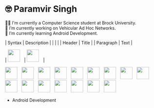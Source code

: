 # 🤓️ Paramvir Singh

👨‍🎓 I'm currently a Computer Science student at Brock University. <br>
🔭 I’m currently working on Vehicular Ad Hoc Networks. <br>
🌱 I’m currently learning Android Development. <br>

| Syntax      | Description |
|             |             |
| Header      | Title       |
| Paragraph   | Text        |


| <img width="40px" style="padding-right:10px" src="https://cdn.jsdelivr.net/gh/devicons/devicon/icons/c/c-original.svg" /> | <img width="40px" style="padding-right:10px" src="https://cdn.jsdelivr.net/gh/devicons/devicon/icons/c/c-original.svg" /> |

<img width="40px" style="padding-right:10px" src="https://cdn.jsdelivr.net/gh/devicons/devicon/icons/c/c-original.svg" />


<img width="40px" style="padding-right:10px" src="https://cdn.jsdelivr.net/gh/devicons/devicon/icons/c/c-original.svg" />

<img width="40px" style="padding-right:10px"  src="https://cdn.jsdelivr.net/gh/devicons/devicon/icons/java/java-original.svg" />

<img width="40px" style="padding-right:10px"   src="https://cdn.jsdelivr.net/gh/devicons/devicon/icons/kotlin/kotlin-original.svg" />
          
<img width="40px" style="padding-right:10px"    src="https://cdn.jsdelivr.net/gh/devicons/devicon/icons/python/python-original.svg" />

<img   width="40px" style="padding-right:10px"     src="https://cdn.jsdelivr.net/gh/devicons/devicon/icons/linux/linux-original.svg" />

<img   width="40px" style="padding-right:10px" src="https://cdn.jsdelivr.net/gh/devicons/devicon/icons/bash/bash-original.svg" />          
          
<img   width="40px" style="padding-right:10px"  src="https://cdn.jsdelivr.net/gh/devicons/devicon/icons/android/android-original-wordmark.svg" />     

<img   width="40px" style="padding-right:10px"   src="https://cdn.jsdelivr.net/gh/devicons/devicon/icons/git/git-original.svg" />

<img   width="40px" style="padding-right:10px"    src="https://cdn.jsdelivr.net/gh/devicons/devicon/icons/jupyter/jupyter-original-wordmark.svg" />

<img   width="40px" style="padding-right:10px"    src="https://cdn.jsdelivr.net/gh/devicons/devicon/icons/sqlite/sqlite-original-wordmark.svg" />

<img   width="40px" style="padding-right:10px"    src="https://cdn.jsdelivr.net/gh/devicons/devicon/icons/postgresql/postgresql-original-wordmark.svg" />

<img   width="40px" style="padding-right:10px"   src="https://cdn.jsdelivr.net/gh/devicons/devicon/icons/firebase/firebase-plain-wordmark.svg" />
          
<img   width="40px" style="padding-right:10px"  src="https://cdn.jsdelivr.net/gh/devicons/devicon/icons/gradle/gradle-plain-wordmark.svg" />
            
<img   width="40px" style="padding-right:10px"   src="https://cdn.jsdelivr.net/gh/devicons/devicon/icons/latex/latex-original.svg" />
          
<img   width="40px" style="padding-right:10px"    src="https://cdn.jsdelivr.net/gh/devicons/devicon/icons/anaconda/anaconda-original-wordmark.svg" />
         





          
          
          
          
         
- Android Development
